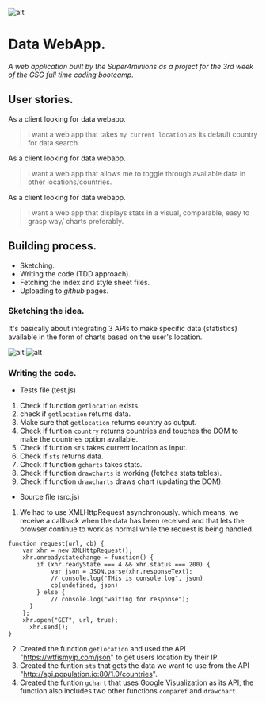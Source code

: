![alt](https://s8.postimg.org/wojealcnp/logo1.jpg)
# Data WebApp.
*A web application built by the Super4minions as a project for the 3rd week of the GSG full time coding bootcamp.*

## User stories.
  As a client looking for data webapp.
> I want a web app that takes ```my current location``` as its default 
>  country for data search.

As a client looking for data webapp.
> I want a web app that allows me to toggle through available
> data in other locations/countries.

As a client looking for data webapp.
> I want a web app that displays stats in a visual, comparable, easy to  
> grasp way/ charts preferably.

## Building process. 

  - Sketching.
  - Writing the code (TDD approach).
  - Fetching the index and style sheet files.
  - Uploading to *github* pages.
  
### Sketching the idea.

It's basically about integrating 3 APIs to make specific data (statistics) available in the form of charts based on the user's location.

![alt](https://s13.postimg.org/4f8yhpnef/Sk1.jpg)
![alt](https://s8.postimg.org/6pp6kiz05/Sk2.jpg)

### Writing the code.

  - Tests file (test.js)
  
  1. Check if function ```getlocation``` exists.
  2. check if ```getlocation``` returns data.
  3. Make sure that ```getlocation``` returns country as output.
  4. Check if funtion ```country``` returns countries and touches the DOM
  to make the countries option available.
  5. Check if funtion ```sts``` takes current location as input.
  6. Check if ```sts``` returns data.
  7. Check if function ```gcharts``` takes stats.
  8. Check if function ```drawcharts``` is working (fetches stats tables).
  9. Check if function ```drawcharts``` draws chart (updating the DOM).
  
  - Source file (src.js)
  
  1. We had to use XMLHttpRequest asynchronously.  which means, we receive a callback when the data has been received and that lets the browser continue to work as normal while the request is being handled.
  
```JS
function request(url, cb) {
    var xhr = new XMLHttpRequest();
    xhr.onreadystatechange = function() {
        if (xhr.readyState === 4 && xhr.status === 200) {
            var json = JSON.parse(xhr.responseText);
            // console.log("THis is console log", json)
            cb(undefined, json)
        } else {
            // console.log("waiting for response");
      }
    };
    xhr.open("GET", url, true);
      xhr.send();
}
```
  2. Created the function ```getlocation``` and used the API "https://wtfismyip.com/json" to get users location by their IP.
  3. Created the funtion ```sts``` that gets the data we want to use from the API "http://api.population.io:80/1.0/countries".
  4. Created the funtion ```gchart``` that uses Google Visualization as its API,
  the function also includes two other functions ```comparef``` and ```drawchart```.
